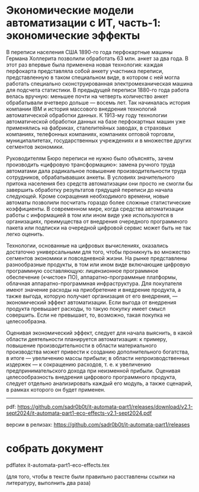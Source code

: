 # Экономические модели автоматизации с ИТ, часть-1: экономические эффекты

В переписи населения США 1890-го года перфокартные машины Германа Холлерита позволили обработать 63 млн. анкет за два года. В этот раз впервые была применена новая технология: каждая перфокарта представляла собой анкету участника переписи, представленную в таком специальном виде, в котором с ней могла работать специально сконструированная электромеханическая машина для подсчета статистики. В предыдущей переписи 1880-го года работа велась вручную: меньшее почти на четверть количество анкет обрабатывали вчетверо дольше — восемь лет. Так начиналась история компании IBM и история массового внедрения технологий автоматической обработки данных. К 1913-му году технологии автоматической обработки данных на базе перфокартных машин уже применялись на фабриках, сталелитейных заводах, в страховых компаниях, телефонных компаниях, компаниях оптовой торговли, муниципалитетах, государственных учреждениях и в множестве других сегментов экономики.

Руководителям Бюро переписи не нужно было объяснять, зачем производить «цифровую трансформацию»: замена ручного труда автоматами дала радикальное повышение производительности труда сотрудников, обрабатывавших анкеты. В условиях значительного притока населения без средств автоматизации они просто не смогли бы завершить обработку результатов грядущей переписи до начала следующей. Кроме сокращения необходимого времени, новые автоматы позволили посчитать гораздо более сложные статистические коэффициенты. В современном мире, когда средства автоматизации работы с информацией в том или ином виде уже используются в организациях, преимущества от внедрения очередного программного пакета или подписки на очередной цифровой сервис может быть не так легко оценить.

Технологии, основанные на цифровых вычислениях, оказались достаточно универсальными для того, чтобы проникнуть во множество сегментов экономики и повседневной жизни. На рынке представлены разнообразные продукты, в том или ином виде включающие цифровую программную составляющую: лицензионное программное обеспечение («чистое» ПО), аппаратно-программные платформы, облачная аппаратно-программная инфраструктура. Для покупателя имеют значение расходы на приобретение и внедрение продукта, а также выгода, которую получает организация от его внедрения, — экономический эффект автоматизации. Если выгода от внедрения продукта превышает расходы, то такую покупку имеет смысл совершить. Если не превышает, то, возможно, такая покупка не целесообразна.

Оценивая экономический эффект, следует для начала выяснить, в какой области деятельности планируется автоматизация: к примеру, повышение производительности в области материального производства может привести к созданию дополнительного богатства, в итоге — увеличению массы прибыли; в области непроизводственных издержек — к сокращению расходов, т. е. к увеличению предпринимательского дохода при неизменной прибыли. Оценивая целесообразность внедрения цифрового программного продукта, следует отдельно анализировать каждый его модуль, а также сценарий, в рамках которого он будет применен.

---

pdf: https://github.com/sadr0b0t/it-automata-part1/releases/download/v2.1-sept2024/it-automata-part1-eco-effects-v2.1-sept2024.pdf

версии в релизах:
https://github.com/sadr0b0t/it-automata-part1/releases

# собрать документ

pdflatex it-automata-part1-eco-effects.tex

(для того, чтобы в тексте были правильно расставлены ссылки на литературу, выполнить два раза)

